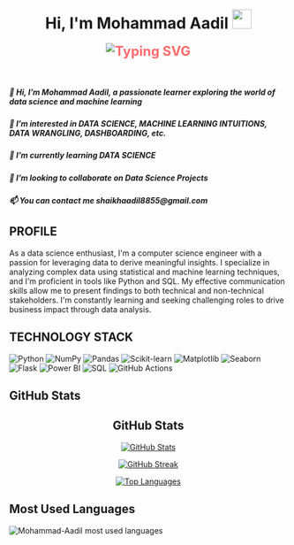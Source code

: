 <h1 align="center">Hi, I'm Mohammad Aadil <img src="https://media.giphy.com/media/hvRJCLFzcasrR4ia7z/giphy.gif" width="35"></h1>
<p align="center">
  <img src="https://readme-typing-svg.herokuapp.com?lines=Data+Science+Enthusiast;Computer+Science Engineer;Machine Learning Learner;Always Learning New Things&center=true&width=500&height=50" alt="Typing SVG" data-testid="typing-svg" style="color: #ff6b6b; font-size: 24px; font-weight: bold;">
</p>

<br>

<h5>👋 Hi, I’m Mohammad Aadil, a passionate learner exploring the world of data science and machine learning</h5>
<h5>👀 I’m interested in DATA SCIENCE, MACHINE LEARNING INTUITIONS, DATA WRANGLING, DASHBOARDING, etc.</h5>
<h5>🌱 I’m currently learning DATA SCIENCE</h5>
<h5>💞️ I’m looking to collaborate on Data Science Projects</h5>
<h5>📫 You can contact me shaikhaadil8855@gmail.com</h5>

<h2>PROFILE</h2>

As a data science enthusiast, I'm a computer science engineer with a passion for leveraging data to derive meaningful insights. I specialize in analyzing complex data using statistical and machine learning techniques, and I'm proficient in tools like Python and SQL. My effective communication skills allow me to present findings to both technical and non-technical stakeholders. I'm constantly learning and seeking challenging roles to drive business impact through data analysis.

## TECHNOLOGY STACK
![Python](https://img.shields.io/badge/-Python-3776AB?style=flat-square&logo=python&logoColor=white)
![NumPy](https://img.shields.io/badge/-NumPy-013243?style=flat-square&logo=numpy&logoColor=white)
![Pandas](https://img.shields.io/badge/-Pandas-150458?style=flat-square&logo=pandas&logoColor=white)
![Scikit-learn](https://img.shields.io/badge/-Scikit--learn-F7931E?style=flat-square&logo=scikit-learn&logoColor=white)
![Matplotlib](https://img.shields.io/badge/-Matplotlib-11557c?style=flat-square&logo=python&logoColor=white)
![Seaborn](https://img.shields.io/badge/-Seaborn-3776AB?style=flat-square&logo=python&logoColor=white)
![Flask](https://img.shields.io/badge/-Flask-000000?style=flat-square&logo=flask&logoColor=white)
![Power BI](https://img.shields.io/badge/-Power%20BI-F2C811?style=flat-square&logo=power-bi&logoColor=black)
![SQL](https://img.shields.io/badge/-SQL-4479A1?style=flat-square&logo=Microsoft-SQL-Server&logoColor=white)
![GitHub Actions](https://img.shields.io/badge/-GitHub%20Actions-2088FF?style=flat-square&logo=github-actions&logoColor=white)

## GitHub Stats
<h2 align="center">GitHub Stats</h2>

<p align="center">
  <a href="https://github.com/Mohammad-Aadil">
    <img src="https://github-readme-stats.vercel.app/api?username=Mohammad-Aadil&show_icons=true&theme=radical" alt="GitHub Stats" />
  </a>
</p>

<p align="center">
  <a href="https://github.com/Mohammad-Aadil">
    <img src="https://github-readme-streak-stats.herokuapp.com/?user=Mohammad-Aadil&theme=radical" alt="GitHub Streak" />
  </a>
</p>

<p align="center">
  <a href="https://github.com/Mohammad-Aadil">
    <img src="https://github-readme-stats.vercel.app/api/top-langs/?username=Mohammad-Aadil&layout=compact&theme=radical" alt="Top Languages" />
  </a>
</p>

## Most Used Languages
![Mohammad-Aadil most used languages](https://github-readme-stats.vercel.app/api/top-langs/?username=Mohammad-Aadil&layout=compact)


